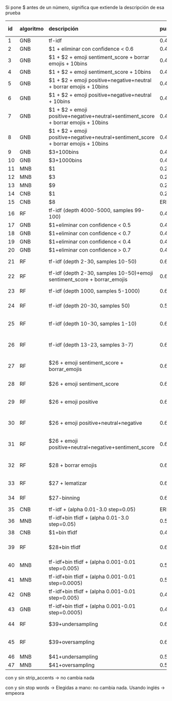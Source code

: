 Si pone $ antes de un número, significa que extiende la descripción de esa prueba

|id|algoritmo|descripción|puntuación|puntuación (c negativa)|hiperparámetros
|:-|:-|:-|:-|:-|:-
1| GNB|tf-idf| 0.46164346705029863|0.7466583773702208| alpha=0.0000000001
2| GNB|$1 + eliminar con confidence < 0.6| 0.4365506247633813|0.7458048477315102|alpha=0.0000000001
3| GNB|$1 + $2 + emoji sentiment_score + borrar emojis + 10bins| 0.4365506247633813|0.7458048477315102|alpha=0.0000000001
4| GNB|$1 + $2 + emoji sentiment_score + 10bins| 0.4365506247633813|0.7458048477315102|alpha=0.0000000001
5| GNB|$1 + $2 + emoji positive+negative+neutral + borrar emojis + 10bins| 0.4357424172767395|0.7451102142191864|alpha=0.0000000001
6| GNB|$1 + $2 + emoji positive+negative+neutral + 10bins| 0.4357424172767395|0.7451102142191864|alpha=0.0000000001
7| GNB|$1 + $2 + emoji positive+negative+neutral+sentiment_score + borrar emojis + 10bins| 0.4357424172767395|0.7451102142191864|alpha=0.0000000001
8| GNB|$1 + $2 + emoji positive+negative+neutral+sentiment_score + borrar emojis + 10bins| 0.4357424172767395|0.7451102142191864|alpha=0.0000000001
9| GNB|$3+100bins| 0.4365506247633813|0.7458048477315102|alpha=0.0000000001
10| GNB|$3+1000bins| 0.4365506247633813|0.7458048477315102|alpha=0.0000000001
11| MNB|$1| 0.2531502375143104|0.7557053941908713|alpha=1.0
12| MNB|$3| 0.25330879130511|0.75992637391533|alpha=1.0
13| MNB|$9| 0.25330879130511|0.75992637391533|alpha=1.0
14| CNB|$1| 0.25183648777115203|0.755509463313456|alpha=1.0
15| CNB|$8| ERROR | ERROR
16| RF|tf-idf (depth 4000-5000, samples 99-100)|0.4771907257199133|0.7357615894039735|max_depth=4000, min_samples_leaf=99
17| GNB|$1+eliminar con confidence < 0.5| 0.4369940954524291 |0.7506172839506173|alpha=0.0000000001
18| GNB|$1+eliminar con confidence < 0.7| 0.40763768270931594 |0.8165765765765766|alpha=0.0000000001
19| GNB|$1+eliminar con confidence < 0.4| 0.4369940954524291|0.7506172839506173|alpha=0.0000000001
20| GNB|$1+eliminar con confidence > 0.7| 0.41883195655606015|0.548951048951049|alpha=0.0000000001
21| RF|tf-idf (depth 2-30, samples 10-50)| 0.6477630177614143|0.8170689052116126|max_depth=(17, 20), min_samples_leaf=10
22| RF|tf-idf (depth 2-30, samples 10-50)+emoji sentiment_score + borrar_emojis| 0.6714055772940525|0.8170988086895585|max_depth=(22, 25), min_samples_leaf=10
23| RF|tf-idf (depth 1000, samples 5-1000)| 0.6659335437685632|0.832535885167464|max_depth=1000, min_samples_leaf=5
24| RF|tf-idf (depth 20-30, samples 50)| 0.5013711298857654|0.7458699472759227|max_depth=20, min_samples_leaf=50
25| RF|tf-idf (depth 10-30, samples 1-10)|0.6690424357483918|0.8361809045226131|max_depth=(14, 30), min_samples_leaf=(4, 2)
26| RF|tf-idf (depth 13-23, samples 3-7)|0.6690424357483918|0.8257756563245824|max_depth=(14, 23), min_samples_leaf=(4, 3)
27| RF | $26 + emoji sentiment_score + borrar_emojis|0.6766391654184885|0.8250779355732595|max_depth=(17, 22), min_samples_leaf=(4, 3)
28| RF | $26 + emoji sentiment_score|0.6832097718888496|0.831759356418328|max_depth=15, min_samples_leaf=5
29| RF | $26 + emoji positive|0.6778098450304378|0.8290807409996505|max_depth=(22, 21), min_samples_leaf=(3, 5)
30| RF | $26 + emoji positive+neutral+negative|0.6747283092303015|0.8307372793354101|max_depth=(14, 21), min_samples_leaf=(3, 5)
31| RF | $26 + emoji positive+neutral+negative+sentiment_score|0.6794446334997019|0.8293871866295265|max_depth=(21,23), min_samples_leaf=(3,4)
32| RF | $28 +  borrar emojis|0.6766391654184885|0.8250779355732595|max_depth=(17, 22), min_samples_leaf=(4, 3)
33| RF | $27 + lematizar | 0.6850769714351029 |-| max_depth=23, min_samples_leaf=5
34|RF|$27-binning|0.6775537649770463|0.8231221876081689|max_depth=22, min_samples_leaf=3
35| CNB| tf-idf + (alpha 0.01-3.0 step=0.05)| ERROR | ERROR
36|MNB|tf-idf+bin tfidf + (alpha 0.01-3.0 step=0.05)|0.5599917771833144|0.8087793144918822|alpha=0.01
38|CNB|$1+bin tfidf|0.46164346705029863|0.755509463313456|alpha=1
39|RF|$28+bin tfidf|0.6860607281211802|0.8312958435207825|max_depth=(13, 21), min_samples_leaf=(4, 5)
40|MNB|tf-idf+bin tfidf + (alpha 0.001-0.01 step=0.005)|0.5628223913483483|0.8112183353437877|alpha=0.006
41|MNB|tf-idf+bin tfidf + (alpha 0.001-0.01 step=0.0005)|0.5628223913483483|0.8112183353437877|alpha=0.006
42|GNB|tf-idf+bin tfidf + (alpha 0.001-0.01 step=0.005)|0.48572906975322444|0.7384615384615385|alpha=(0.006, 0.001)
43|GNB|tf-idf+bin tfidf + (alpha 0.001-0.01 step=0.0005)|0.4918555075909052|0.7384615384615385|alpha=(0.025, 0.01)
44|RF|$39+undersampling|0.6562686824923458|0.6625463535228677|max_depth=(22, 19), min_samples_leaf=3
45|RF|$39+oversampling|0.6781939017964169|0.7142857142857143|max_depth=(16, 20), min_samples_leaf=(6, 7)
46|MNB|$41+undersampling|0.5924689759863742|0.5552884615384616|alpha=0.095
47|MNB|$41+oversampling|0.5363993884316556|0.6247008137865007|alpha=0.095

con y sin strip_accents -> no cambia nada

con y sin stop words -> Elegidas a mano: no cambia nada. Usando inglés -> empeora
